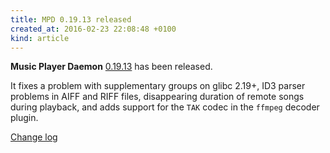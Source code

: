 ```yaml
---
title: MPD 0.19.13 released
created_at: 2016-02-23 22:08:48 +0100
kind: article
---
```


**Music Player Daemon**
[0.19.13](http://www.musicpd.org/download/mpd/0.19/mpd-0.19.13.tar.xz)
has been released.

It fixes a problem with supplementary groups on glibc 2.19+, ID3
parser problems in AIFF and RIFF files, disappearing duration of
remote songs during playback, and adds support for the `TAK` codec in
the `ffmpeg` decoder plugin.

[Change log](http://git.musicpd.org/cgit/master/mpd.git/plain/NEWS?h=v0.19.13)
